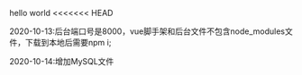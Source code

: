 hello world
<<<<<<< HEAD


2020-10-13:后台端口号是8000，vue脚手架和后台文件不包含node_modules文件，下载到本地后需要npm i;

2020-10-14:增加MySQL文件